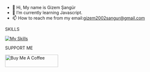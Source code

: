 - 👋 Hi, My name is Gizem Şangür
- 🌱 I’m currently learning Javascript.
- 📫 How to reach me from my email:gizem2002sangur@gmail.com

<!---
gizemsangur1/gizemsangur1 is a ✨ special ✨ repository because its `README.md` (this file) appears on your GitHub profile.
You can click the Preview link to take a look at your changes.
--->

SKILLS

[![My Skills](https://skills.thijs.gg/icons?i=cpp,html,css,python,js,c#&theme=light)](https://skills.thijs.gg)


SUPPORT ME

<a href="https://www.buymeacoffee.com/gizemsangur" target="_blank"><img src="https://cdn.buymeacoffee.com/buttons/default-orange.png" alt="Buy Me A Coffee" height="41" width="174"></a>
